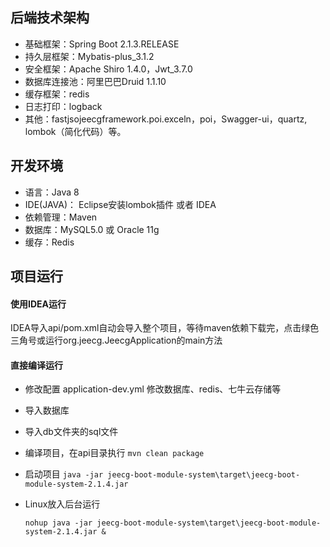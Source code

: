 ## 后端技术架构

- 基础框架：Spring Boot 2.1.3.RELEASE
- 持久层框架：Mybatis-plus_3.1.2
- 安全框架：Apache Shiro 1.4.0，Jwt_3.7.0
- 数据库连接池：阿里巴巴Druid 1.1.10
- 缓存框架：redis
- 日志打印：logback
- 其他：fastjsojeecgframework.poi.exceln，poi，Swagger-ui，quartz, lombok（简化代码）等。

## 开发环境

- 语言：Java 8
- IDE(JAVA)： Eclipse安装lombok插件 或者 IDEA
- 依赖管理：Maven
- 数据库：MySQL5.0  或  Oracle 11g
- 缓存：Redis

## 项目运行

#### 使用IDEA运行

IDEA导入api/pom.xml自动会导入整个项目，等待maven依赖下载完，点击绿色三角号或运行org.jeecg.JeecgApplication的main方法

#### 直接编译运行

- 修改配置
  application-dev.yml
  修改数据库、redis、七牛云存储等

- 导入数据库

- 导入db文件夹的sql文件

- 编译项目，在api目录执行
  `mvn clean package`

- 启动项目
  `java -jar jeecg-boot-module-system\target\jeecg-boot-module-system-2.1.4.jar`

- Linux放入后台运行

  `nohup java -jar jeecg-boot-module-system\target\jeecg-boot-module-system-2.1.4.jar &`